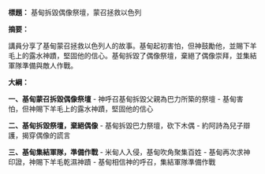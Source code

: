 **標題：** 基甸拆毀偶像祭壇，蒙召拯救以色列

**摘要：**

講員分享了基甸蒙召拯救以色列人的故事。基甸起初害怕，但神鼓勵他，並賜下羊毛上的露水神蹟，堅固他的信心。基甸拆毀了偶像祭壇，棄絕了偶像崇拜，並集結軍隊準備與敵人作戰。

**大綱：**

**一、基甸蒙召拆毀偶像祭壇**
    - 神呼召基甸拆毀父親為巴力所築的祭壇
    - 基甸害怕，但神賜下羊毛上的露水神蹟，堅固他的信心

**二、基甸拆毀祭壇，棄絕偶像**
    - 基甸拆毀巴力祭壇，砍下木偶
    - 約阿詩為兒子辯護，揭穿偶像的謊言

**三、基甸集結軍隊，準備作戰**
    - 米甸人入侵，基甸吹角聚集百姓
    - 基甸再次求神印證，神賜下羊毛乾濕神蹟
    - 基甸相信神的呼召，集結軍隊準備作戰